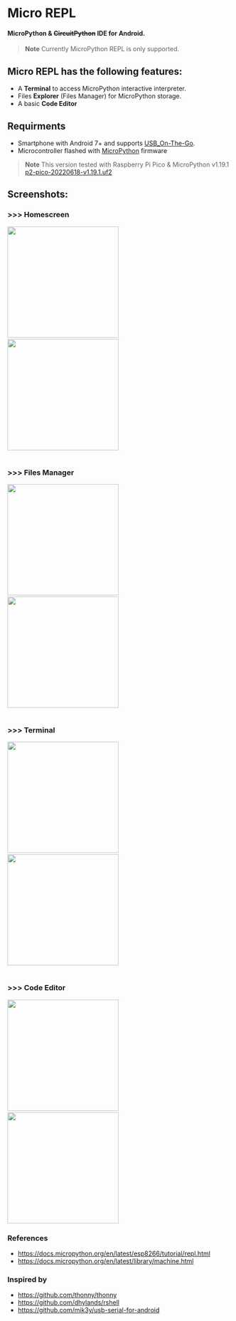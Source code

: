 # Micro REPL

#### MicroPython & <del>CircuitPython</del> IDE for Android. 

> **Note** Currently MicroPython REPL is only supported.


## Micro REPL has the following features:
- A **Terminal** to access MicroPython interactive interpreter.
- Files **Explorer** (Files Manager) for MicroPython storage.
- A basic **Code Editor**

## Requirments
- Smartphone with Android 7+ and supports [USB_On-The-Go](https://en.wikipedia.org/wiki/USB_On-The-Go).
- Microcontroller flashed with [MicroPython](https://micropython.org/download/) firmware 
> **Note** This version tested with Raspberry Pi Pico & MicroPython v1.19.1  [p2-pico-20220618-v1.19.1.uf2](https://micropython.org/download/rp2-pico/)

## Screenshots:
### >>> Homescreen
<div>
<img src = "images/screens/home_connected.jpg" width = "250" />
&nbsp;&nbsp;&nbsp;
<img src = "images/screens/home_unconnected.jpg" width = "250" />
</div>
<br>

### >>> Files Manager
<div>
<img src = "images/screens/explorer.jpg" width = "250" />
&nbsp;&nbsp;&nbsp;
<img src = "images/screens/explorer_dark.jpg" width = "250" />
</div>
<br>

### >>> Terminal
<div>
<img src = "images/screens/terminal.jpg" width = "250" />
&nbsp;&nbsp;&nbsp;
<img src = "images/screens/terminal_dark.jpg" width = "250" />
</div>
<br>

### >>> Code Editor
<div>
<img src = "images/screens/code_editor.jpg" width = "250" />
&nbsp;&nbsp;&nbsp;
<img src = "images/screens/code_editor_dark.jpg" width = "250" />
</div>

### References
- https://docs.micropython.org/en/latest/esp8266/tutorial/repl.html
- https://docs.micropython.org/en/latest/library/machine.html

### Inspired by
- https://github.com/thonny/thonny
- https://github.com/dhylands/rshell
- https://github.com/mik3y/usb-serial-for-android